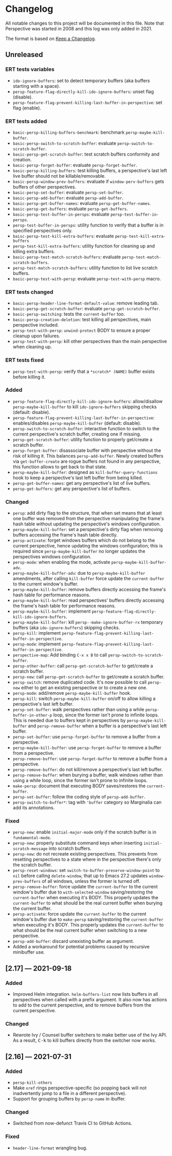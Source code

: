 # Changelog

All notable changes to this project will be documented in this file. Note that
Perspective was started in 2008 and this log was only added in 2021.

The format is based on [Keep a Changelog](https://keepachangelog.com/en/1.0.0/).


## Unreleased

### ERT tests variables

- `ido-ignore-buffers`: set to detect temporary buffers (aka buffers starting with a space).
- `persp-feature-flag-directly-kill-ido-ignore-buffers`: unset flag (disable).
- `persp-feature-flag-prevent-killing-last-buffer-in-perspective`: set flag (enable).


### ERT tests added

- `basic-persp-killing-buffers-benchmark`: benchmark `persp-maybe-kill-buffer`.
- `basic-persp-switch-to-scratch-buffer`: evaluate `persp-switch-to-scratch-buffer`.
- `basic-persp-get-scratch-buffer`: test scratch buffers conformity and creation.
- `basic-persp-forget-buffer`: evaluate `persp-forget-buffer`.
- `basic-persp-killing-buffers`: test killing buffers, a perspective's last left live buffer should not be killable/removable.
- `basic-persp-window-prev-buffers`: evaluate if `window-perv-buffers` gets buffers of other perspectives.
- `basic-persp-set-buffer`: evaluate `persp-set-buffer`.
- `basic-persp-add-buffer`: evaluate `persp-add-buffer`.
- `basic-persp-get-buffer-names`: evaluate `persp-get-buffer-names`.
- `basic-persp-get-buffers`: evaluate `persp-get-buffers`.
- `basic-persp-test-buffer-in-persps`: evaluate `persp-test-buffer-in-persps`.
- `persp-test-buffer-in-persps`: utility function to verify that a buffer is in specified perspectives only.
- `baisc-persp-test-kill-extra-buffers`: evaluate `persp-test-kill-extra-buffers`
- `persp-test-kill-extra-buffers`: utility function for cleaning up and killing extra buffers.
- `basic-persp-test-match-scratch-buffers`: evaluate `persp-test-match-scratch-buffers`.
- `persp-test-match-scratch-buffers`: utility function to list live scratch buffers.
- `basic-persp-test-with-persp`: evaluate `persp-test-with-persp` macro.


### ERT tests changed

- `basic-persp-header-line-format-default-value`: remove leading tab.
- `basic-persp-get-scratch-buffer`: evaluate `persp-get-scratch-buffer`.
- `basic-persp-switching`: tests the `current-buffer` too.
- `basic-persp-creation-deletion`: test killing all perspectives, main perspective included.
- `persp-test-with-persp`: `unwind-protect` BODY to ensure a proper cleanup upon failures.
- `persp-test-with-persp`: kill other perspectives than the main perspective when cleaning up.


### ERT tests fixed

- `persp-test-with-persp`: verify that a `*scratch* (NAME)` buffer exists before killing it.


### Added

- `persp-feature-flag-directly-kill-ido-ignore-buffers`: allow/disallow `persp-maybe-kill-buffer` to kill `ido-ignore-buffers` skipping checks (default: disable).
- `persp-feature-flag-prevent-killing-last-buffer-in-perspective`: enables/disables `persp-maybe-kill-buffer` (default: disable).
- `persp-switch-to-scratch-buffer`: interactive function to switch to the current perspective's scratch buffer, creating one if missing.
- `persp-get-scratch-buffer`: utility function to properly get/create a scratch buffer.
- `persp-forget-buffer`: disassociate buffer with perspective without the risk of killing it.  This balances `persp-add-buffer`.  Newly created buffers via `get-buffer-create` are rogue buffers not found in any perspective, this function allows to get back to that state.
- `persp-maybe-kill-buffer`: designed as `kill-buffer-query-functions` hook to keep a perspective's last left buffer from being killed.
- `persp-get-buffer-names`: get any perspective's list of live buffers.
- `persp-get-buffers`: get any perspective's list of buffers.


### Changed

- `persp`: add dirty flag to the structure, that when set means that at least one buffer was removed from the perspective manipulating the frame's hash table without updating the perspective's windows configuration.
- `persp-maybe-kill-buffer`: set a perspective's dirty flag when removing buffers accessing the frame's hash table directly.
- `persp-activate`: forget windows buffers which do not belong to the current perspective, hence updating the windows configuration; this is required since `persp-maybe-kill-buffer` no longer updates the perspectives windows configuration.
- `persp-mode`: when enabling the mode, activate `persp-maybe-kill-buffer-adv`.
- `persp-maybe-kill-buffer-adv`: due to `persp-maybe-kill-buffer` amendments, after calling `kill-buffer` force update the `current-buffer` to the current window's buffer.
- `persp-maybe-kill-buffer`: remove buffers directly accessing the frame's hash table for performance reasons.
- `persp-maybe-kill-buffer`: read perspectives' buffers directly accessing the frame's hash table for performance reasons.
- `persp-maybe-kill-buffer`: implement `persp-feature-flag-directly-kill-ido-ignore-buffers`.
- `persp-maybe-kill-buffer`: kill `persp--make-ignore-buffer-rx` temporary buffers (aka `ido-ignore-buffers`) skipping checks.
- `persp-kill`: implement `persp-feature-flag-prevent-killing-last-buffer-in-perspective`.
- `persp-mode`: implement `persp-feature-flag-prevent-killing-last-buffer-in-perspective`.
- `perspective-map`: Add binding `C-x x B` to call `persp-switch-to-scratch-buffer`.
- `persp-other-buffer`: call `persp-get-scratch-buffer` to get/create a scratch buffer.
- `persp-new`: call `persp-get-scratch-buffer` to get/create a scratch buffer.
- `persp-switch`: remove duplicated code.  It's now possible to call `persp-new` either to get an existing perspective or to create a new one.
- `persp-mode`: add/remove `persp-maybe-kill-buffer` hook.
- `persp-kill`: switch `persp-maybe-kill-buffer` on/off to allow killing a perspective's last left buffer.
- `persp-set-buffer`: walk perspectives rather than using a while `persp-buffer-in-other-p` loop, since the former isn't prone to infinite loops.  This is needed due to buffers kept in perspectives by `persp-maybe-kill-buffer` and `persp-remove-buffer` when a buffer is a perspective's last left buffer.
- `persp-set-buffer`: use `persp-forget-buffer` to remove a buffer from a perspective.
- `persp-maybe-kill-buffer`: use `persp-forget-buffer` to remove a buffer from a perspective.
- `persp-remove-buffer`: use `persp-forget-buffer` to remove a buffer from a perspective.
- `persp-remove-buffer`: do not kill/remove a perspective's last left buffer.
- `persp-remove-buffer`: when burying a buffer, walk windows rather than using a while loop, since the former isn't prone to infinite loops.
- `make-persp`: document that executing BODY saves/restores the `current-buffer`.
- `persp-set-buffer`: follow the coding style of `persp-add-buffer`.
- `persp-switch-to-buffer*`: tag with `'buffer` category so Marginalia can add its annotations.


### Fixed

- `persp-new`: enable `initial-major-mode` only if the scratch buffer is in `fundamental-mode`.
- `persp-new`: properly substitute command keys when inserting `initial-scratch-message` into scratch buffers.
- `persp-new`: do not recreate existing perspectives.  This prevents from resetting perspectives to a state where in the perspective there's only the scratch buffer.
- `persp-reset-windows`: set `switch-to-buffer-preserve-window-point` to `nil` before calling `delete-window`, that up to Emacs 27.2 updates `window-prev-buffers` of all windows, unless the former is turned off.
- `persp-remove-buffer`: force update the `current-buffer` to the current window's buffer due to `with-selected-window` saving/restoring the `current-buffer` when executing it's BODY.  This properly updates the `current-buffer` to what should be the real current buffer when burying the current buffer.
- `persp-activate`: force update the `current-buffer` to the current window's buffer due to `make-persp` saving/restoring the `current-buffer` when executing it's BODY.  This properly updates the `current-buffer` to what should be the real current buffer when switching to a new perspective.
- `persp-add-buffer`: discard unexisting buffer as argument.
- Added a workaround for potential problems caused by recursive minibuffer use.


## [2.17] — 2021-09-18

### Added

- Improved Helm integration. `helm-buffers-list` now lists buffers in all perspectives when called with a prefix argument. It also now has actions to add to the current perspective, and to remove buffers from the current perspective.


### Changed

- Rewrote Ivy / Counsel buffer switchers to make better use of the Ivy API. As a result, <kbd>C-k</kbd> to kill buffers directly from the switcher now works.


## [2.16] — 2021-07-31

### Added

- `persp-kill-others`
- Make `xref` rings perspective-specific (so popping back will not inadvertently jump to a file in a different perspective).
- Support for grouping buffers by `persp-name` in ibuffer.


### Changed

- Switched from now-defunct Travis CI to GitHub Actions.


### Fixed

- `header-line-format` wrangling bug.

